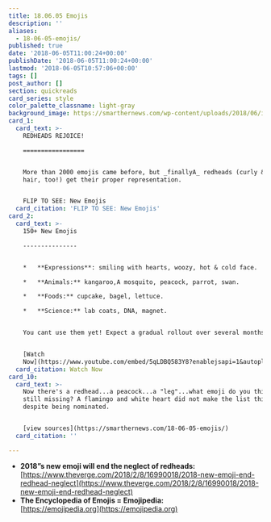 ```yaml
---
title: 18.06.05 Emojis
description: ''
aliases:
  - 18-06-05-emojis/
published: true
date: '2018-06-05T11:00:24+00:00'
publishDate: '2018-06-05T11:00:24+00:00'
lastmod: '2018-06-05T10:57:06+00:00'
tags: []
post_author: []
section: quickreads
card_series: style
color_palette_classname: light-gray
background_image: https://smarthernews.com/wp-content/uploads/2018/06/image-1.jpeg
card_1:
  card_text: >-
    REDHEADS REJOICE!

    =================


    More than 2000 emojis came before, but _finallyA_ redheads (curly & white
    hair, too!) get their proper representation.


    FLIP TO SEE: New Emojis
  card_citation: 'FLIP TO SEE: New Emojis'
card_2:
  card_text: >-
    150+ New Emojis

    ---------------


    *   **Expressions**: smiling with hearts, woozy, hot & cold face.

    *   **Animals:** kangaroo,A mosquito, peacock, parrot, swan.

    *   **Foods:** cupcake, bagel, lettuce.

    *   **Science:** lab coats, DNA, magnet.


    You cant use them yet! Expect a gradual rollout over several months.


    [Watch
    Now](https://www.youtube.com/embed/5qLDBQ583Y8?enablejsapi=1&autoplay=1&rel=0)
  card_citation: Watch Now
card_10:
  card_text: >-
    Now there's a redhead...a peacock...a "leg"...what emoji do you think is
    still missing? A flamingo and white heart did not make the list this time,
    despite being nominated.


    [view sources](https://smarthernews.com/18-06-05-emojis/)
  card_citation: ''

---
```

*   **2018”s new emoji will end the neglect of redheads:**  
    [https://www.theverge.com/2018/2/8/16990018/2018-new-emoji-end-redhead-neglect](https://www.theverge.com/2018/2/8/16990018/2018-new-emoji-end-redhead-neglect)
*   **The Encyclopedia of Emojis = Emojipedia:**  
    [https://emojipedia.org](https://emojipedia.org)